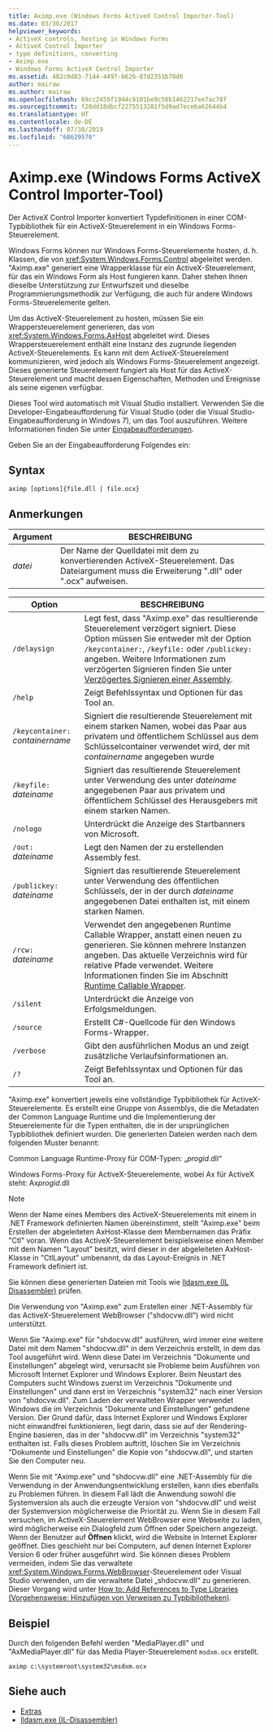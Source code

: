 ```yaml
---
title: Aximp.exe (Windows Forms ActiveX Control Importer-Tool)
ms.date: 03/30/2017
helpviewer_keywords:
- ActiveX controls, hosting in Windows Forms
- ActiveX Control Importer
- type definitions, converting
- Aximp.exe
- Windows Forms ActiveX Control Importer
ms.assetid: 482c0d83-7144-4497-b626-87d2351b78d0
author: mairaw
ms.author: mairaw
ms.openlocfilehash: 69cc2459f1944c8101be9c58b1462217ee7ac78f
ms.sourcegitcommit: f20dd18dbcf2275513281f5d9ad7ece6a62644b4
ms.translationtype: HT
ms.contentlocale: de-DE
ms.lasthandoff: 07/30/2019
ms.locfileid: "68629570"
---
```

# <a name="aximpexe-windows-forms-activex-control-importer"></a>Aximp.exe (Windows Forms ActiveX Control Importer-Tool)
Der ActiveX Control Importer konvertiert Typdefinitionen in einer COM-Typbibliothek für ein ActiveX-Steuerelement in ein Windows Forms-Steuerelement.  
  
 Windows Forms können nur Windows Forms-Steuerelemente hosten, d. h. Klassen, die von <xref:System.Windows.Forms.Control> abgeleitet werden. "Aximp.exe" generiert eine Wrapperklasse für ein ActiveX-Steuerelement, für das ein Windows Form als Host fungieren kann. Daher stehen Ihnen dieselbe Unterstützung zur Entwurfszeit und dieselbe Programmierungsmethodik zur Verfügung, die auch für andere Windows Forms-Steuerelemente gelten.  
  
 Um das ActiveX-Steuerelement zu hosten, müssen Sie ein Wrappersteuerelement generieren, das von <xref:System.Windows.Forms.AxHost> abgeleitet wird. Dieses Wrappersteuerelement enthält eine Instanz des zugrunde liegenden ActiveX-Steuerelements. Es kann mit dem ActiveX-Steuerelement kommunizieren, wird jedoch als Windows Forms-Steuerelement angezeigt. Dieses generierte Steuerelement fungiert als Host für das ActiveX-Steuerelement und macht dessen Eigenschaften, Methoden und Ereignisse als seine eigenen verfügbar.  
  
 Dieses Tool wird automatisch mit Visual Studio installiert. Verwenden Sie die Developer-Eingabeaufforderung für Visual Studio (oder die Visual Studio-Eingabeaufforderung in Windows 7), um das Tool auszuführen. Weitere Informationen finden Sie unter [Eingabeaufforderungen](../../../docs/framework/tools/developer-command-prompt-for-vs.md).  
  
 Geben Sie an der Eingabeaufforderung Folgendes ein:  
  
## <a name="syntax"></a>Syntax  
  
```  
aximp [options]{file.dll | file.ocx}  
```  
  
## <a name="remarks"></a>Anmerkungen  
  
|Argument|BESCHREIBUNG|  
|--------------|-----------------|  
|*datei*|Der Name der Quelldatei mit dem zu konvertierenden ActiveX-Steuerelement. Das Dateiargument muss die Erweiterung ".dll" oder ".ocx" aufweisen.|  
  
|Option|BESCHREIBUNG|  
|------------|-----------------|  
|`/delaysign`|Legt fest, dass "Aximp.exe" das resultierende Steuerelement verzögert signiert. Diese Option müssen Sie entweder mit der Option `/keycontainer:`, `/keyfile:` oder `/publickey:` angeben. Weitere Informationen zum verzögerten Signieren finden Sie unter [Verzögertes Signieren einer Assembly](../../../docs/framework/app-domains/delay-sign-assembly.md).|  
|`/help`|Zeigt Befehlssyntax und Optionen für das Tool an.|  
|`/keycontainer:` *containername*|Signiert die resultierende Steuerelement mit einem starken Namen, wobei das Paar aus privatem und öffentlichem Schlüssel aus dem Schlüsselcontainer verwendet wird, der mit *containername* angegeben wurde|  
|`/keyfile:` *dateiname*|Signiert das resultierende Steuerelement unter Verwendung des unter *dateiname* angegebenen Paar aus privatem und öffentlichem Schlüssel des Herausgebers mit einem starken Namen.|  
|`/nologo`|Unterdrückt die Anzeige des Startbanners von Microsoft.|  
|`/out:` *dateiname*|Legt den Namen der zu erstellenden Assembly fest.|  
|`/publickey:` *dateiname*|Signiert das resultierende Steuerelement unter Verwendung des öffentlichen Schlüssels, der in der durch *dateiname* angegebenen Datei enthalten ist, mit einem starken Namen.|  
|`/rcw:` *dateiname*|Verwendet den angegebenen Runtime Callable Wrapper, anstatt einen neuen zu generieren. Sie können mehrere Instanzen angeben. Das aktuelle Verzeichnis wird für relative Pfade verwendet. Weitere Informationen finden Sie im Abschnitt [Runtime Callable Wrapper](../../../docs/standard/native-interop/runtime-callable-wrapper.md).|  
|`/silent`|Unterdrückt die Anzeige von Erfolgsmeldungen.|  
|`/source`|Erstellt C#-Quellcode für den Windows Forms-Wrapper.|  
|`/verbose`|Gibt den ausführlichen Modus an und zeigt zusätzliche Verlaufsinformationen an.|  
|`/?`|Zeigt Befehlssyntax und Optionen für das Tool an.|  
  
 "Aximp.exe" konvertiert jeweils eine vollständige Typbibliothek für ActiveX-Steuerelemente. Es erstellt eine Gruppe von Assemblys, die die Metadaten der Common Language Runtime und die Implementierung der Steuerelemente für die Typen enthalten, die in der ursprünglichen Typbibliothek definiert wurden. Die generierten Dateien werden nach dem folgenden Muster benannt:  
  
 Common Language Runtime-Proxy für COM-Typen: „*progid*.dll“  
  
 Windows Forms-Proxy für ActiveX-Steuerelemente, wobei Ax für ActiveX steht: Ax*progid*.dll  
  
> [!NOTE]
>  Wenn der Name eines Members des ActiveX-Steuerelements mit einem in .NET Framework definierten Namen übereinstimmt, stellt "Aximp.exe" beim Erstellen der abgeleiteten AxHost-Klasse dem Membernamen das Präfix "Ctl" voran. Wenn das ActiveX-Steuerelement beispielsweise einen Member mit dem Namen "Layout" besitzt, wird dieser in der abgeleiteten AxHost-Klasse in "CtlLayout" umbenannt, da das Layout-Ereignis in .NET Framework definiert ist.  
  
 Sie können diese generierten Dateien mit Tools wie [Ildasm.exe (IL Disassembler)](../../../docs/framework/tools/ildasm-exe-il-disassembler.md) prüfen.  
  
 Die Verwendung von "Aximp.exe" zum Erstellen einer .NET-Assembly für das ActiveX-Steuerelement WebBrowser ("shdocvw.dll") wird nicht unterstützt.  
  
 Wenn Sie "Aximp.exe" für "shdocvw.dll" ausführen, wird immer eine weitere Datei mit dem Namen "shdocvw.dll" in dem Verzeichnis erstellt, in dem das Tool ausgeführt wird. Wenn diese Datei im Verzeichnis "Dokumente und Einstellungen" abgelegt wird, verursacht sie Probleme beim Ausführen von Microsoft Internet Explorer und Windows Explorer. Beim Neustart des Computers sucht Windows zuerst im Verzeichnis "Dokumente und Einstellungen" und dann erst im Verzeichnis "system32" nach einer Version von "shdocvw.dll". Zum Laden der verwalteten Wrapper verwendet Windows die im Verzeichnis "Dokumente und Einstellungen" gefundene Version. Der Grund dafür, dass Internet Explorer und Windows Explorer nicht einwandfrei funktionieren, liegt darin, dass sie auf der Rendering-Engine basieren, das in der "shdocvw.dll" im Verzeichnis "system32" enthalten ist. Falls dieses Problem auftritt, löschen Sie im Verzeichnis "Dokumente und Einstellungen" die Kopie von "shdocvw.dll", und starten Sie den Computer neu.  
  
 Wenn Sie mit "Aximp.exe" und "shdocvw.dll" eine .NET-Assembly für die Verwendung in der Anwendungsentwicklung erstellen, kann dies ebenfalls zu Problemen führen. In diesem Fall lädt die Anwendung sowohl die Systemversion als auch die erzeugte Version von "shdocvw.dll" und weist der Systemversion möglicherweise die Priorität zu. Wenn Sie in diesem Fall versuchen, im ActiveX-Steuerelement WebBrowser eine Webseite zu laden, wird möglicherweise ein Dialogfeld zum Öffnen oder Speichern angezeigt. Wenn der Benutzer auf **Öffnen** klickt, wird die Website in Internet Explorer geöffnet. Dies geschieht nur bei Computern, auf denen Internet Explorer Version 6 oder früher ausgeführt wird. Sie können dieses Problem vermeiden, indem Sie das verwaltete <xref:System.Windows.Forms.WebBrowser>-Steuerelement oder Visual Studio verwenden, um die verwaltete Datei „shdocvw.dll“ zu generieren. Dieser Vorgang wird unter [How to: Add References to Type Libraries (Vorgehensweise: Hinzufügen von Verweisen zu Typbibliotheken)](../../../docs/framework/interop/how-to-add-references-to-type-libraries.md).  
  
## <a name="example"></a>Beispiel  
 Durch den folgenden Befehl werden "MediaPlayer.dll" und "AxMediaPlayer.dll" für das Media Player-Steuerelement `msdxm.ocx` erstellt.  
  
```  
aximp c:\systemroot\system32\msdxm.ocx  
```  
  
## <a name="see-also"></a>Siehe auch

- [Extras](../../../docs/framework/tools/index.md)
- [Ildasm.exe (IL-Disassembler)](../../../docs/framework/tools/ildasm-exe-il-disassembler.md)
